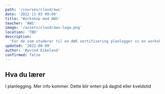 ```yaml
---
path: '/courses/cloud/aws'
date: '2022-11-03 09:00'
title: 'Workshop med AWS'
teacher: 'AWS'
image: '/assets/cloud/aws-logo.png'
location: 'TBD'
description:
  'For de som studerer til en AWS sertifisering planlegger vi en workshop med AWS.'
updated: '2022-08-09'
author: 'Øyvind Eikeland'
confirmed: false
---
```


## Hva du lærer

I planlegging. Mer info kommer. Dette blir enten på dagtid eller kveldstid
